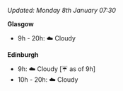 *Updated: Monday 8th January 07:30*

**Glasgow**

* 9h - 20h: :cloud: Cloudy

**Edinburgh**

* 9h: :cloud: Cloudy [:umbrella: as of 9h]
* 10h - 20h: :cloud: Cloudy
